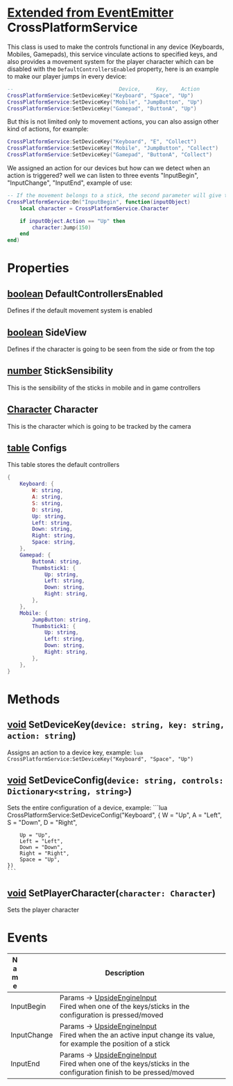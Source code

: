 # [Extended from EventEmitter](EventEmitter.md) CrossPlatformService 
This class is used to make the controls functional in any device (Keyboards, Mobiles, Gamepads), this service vinculate actions 
	to specified keys, and also provides a movement system for the player character which can be disabled with the `DefaultControllersEnabled`
	property, here is an example to make our player jumps in every device:
```lua
--  								Device,	    Key, 	Action
CrossPlatformService:SetDeviceKey("Keyboard", "Space", "Up")
CrossPlatformService:SetDeviceKey("Mobile", "JumpButton", "Up")
CrossPlatformService:SetDeviceKey("Gamepad", "ButtonA", "Up")
```


But this is not limited only to movement actions, you can also assign other kind of actions, for example:


```lua
CrossPlatformService:SetDeviceKey("Keyboard", "E", "Collect")
CrossPlatformService:SetDeviceKey("Mobile", "JumpButton", "Collect")
CrossPlatformService:SetDeviceKey("Gamepad", "ButtonA", "Collect")
```


We assigned an action for our devices but how can we detect when an action is triggered? well we can listen to three events
"InputBegin", "InputChange", "InputEnd", example of use:


```lua
-- If the movement belongs to a stick, the second parameter will give the current position of the stick
CrossPlatformService:On("InputBegin", function(inputObject)
	local character = CrossPlatformService.Character

	if inputObject.Action == "Up" then
		character:Jump(150)
	end
end)
```

	 
# Properties

## [boolean](boolean.md) DefaultControllersEnabled
Defines if the default movement system is enabled
		
## [boolean](boolean.md) SideView
Defines if the character is going to be seen from the side or from the top
		
## [number](number.md) StickSensibility
This is the sensibility of the sticks in mobile and in game controllers
		
## [Character](Character.md) Character
This is the character which is going to be tracked by the camera
		
## [table](table.md) Configs 
This table stores the default controllers
	 
```lua
{
 	Keyboard: {
		W: string,
		A: string,
		S: string,
		D: string,
		Up: string,
		Left: string,
		Down: string,
		Right: string,
		Space: string,
	},
	Gamepad: {
		ButtonA: string,
		Thumbstick1: {
			Up: string,
			Left: string,
			Down: string,
			Right: string,
		},
	},
	Mobile: {
		JumpButton: string,
		Thumbstick1: {
			Up: string,
			Left: string,
			Down: string,
			Right: string,
		},
	},
}
```


# Methods

## [void](https://create.roblox.com/docs/scripting/luau/nil) SetDeviceKey(`device: string, key: string, action: string`) 
 Assigns an action to a device key, example:
	```lua
	CrossPlatformService:SetDeviceKey("Keyboard", "Space", "Up")
	```
	
## [void](https://create.roblox.com/docs/scripting/luau/nil) SetDeviceConfig(`device: string, controls: Dictionary<string, string>`) 
 Sets the entire configuration of a device, example:
	```lua
	CrossPlatformService:SetDeviceConfig("Keyboard", {
		W = "Up",
		A = "Left",
		S = "Down",
		D = "Right",

		Up = "Up",
		Left = "Left",
		Down = "Down",
		Right = "Right",
		Space = "Up",
	})
	```
	
## [void](https://create.roblox.com/docs/scripting/luau/nil) SetPlayerCharacter(`character: Character`) 
 Sets the player character
	

# Events
|<div style="width:20%; max-size: 20%">Name</div>|<div style="width:80%; max-size: 80%">Description</div>|
|---|---|
|InputBegin|Params -> [UpsideEngineInput](/documentation/datatypes/UpsideEngineInput.html) <br>Fired when one of the keys/sticks in the configuration is pressed/moved<br>|
|InputChange|Params -> [UpsideEngineInput](/documentation/datatypes/UpsideEngineInput.html) <br>Fired when the an active input change its value, for example the position of a stick<br>|
|InputEnd|Params -> [UpsideEngineInput](/documentation/datatypes/UpsideEngineInput.html) <br>Fired when one of the keys/sticks in the configuration finish to be pressed/moved<br>|



